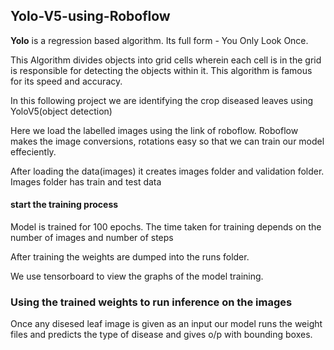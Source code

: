 ## Yolo-V5-using-Roboflow

**Yolo** is a regression based algorithm. Its full form - You Only Look Once.

This Algorithm divides objects into grid cells wherein each cell is in the grid is responsible for detecting the objects within it. This algorithm is famous for its speed and accuracy.

In this following project we are identifying the crop diseased leaves using YoloV5(object detection)

Here we load the labelled images using the link of roboflow. Roboflow makes the image conversions, rotations easy so that we can train our model effeciently.

After loading the data(images) it creates images folder and validation folder.
Images folder has train and test data

#### start the training process
Model is trained for 100 epochs. The time taken for training depends on the number of images and number of steps

After training the weights are dumped into the runs folder.

We use tensorboard to view the graphs of the model training.

### Using the trained weights to run inference on the images

Once any disesed leaf image is given as an input our model runs the weight files and predicts the type of disease and gives o/p with bounding boxes.
